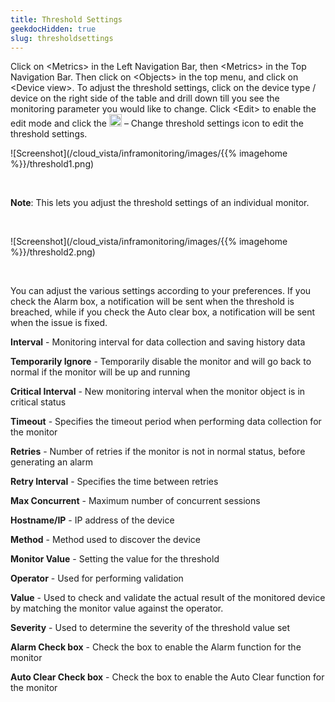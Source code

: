 ```yaml
---
title: Threshold Settings
geekdocHidden: true
slug: thresholdsettings
---
```


Click on \<Metrics> in the Left Navigation Bar, then \<Metrics> in the Top Navigation Bar. Then click on \<Objects> in the top menu, and click on \<Device view>. 
To adjust the threshold settings, click on the device type / device on the right side of the table and drill down till you see the monitoring parameter you would like to change. Click \<Edit> to enable the edit mode and click the <img src="/cloud_vista/inframonitoring/images/{{% imagehome %}}/changeicon.png" width="20px"> – Change threshold settings icon to edit the threshold settings.

![Screenshot](/cloud_vista/inframonitoring/images/{{% imagehome %}}/threshold1.png)

&nbsp;

**Note**: This lets you adjust the threshold settings of an individual monitor.

&nbsp;

![Screenshot](/cloud_vista/inframonitoring/images/{{% imagehome %}}/threshold2.png)

&nbsp;

You can adjust the various settings according to your preferences. If you check the Alarm box, a notification will be sent when the threshold is breached, while if you check the Auto clear box, a notification will be sent when the issue is fixed.

<strong>Interval</strong> - Monitoring interval for data collection and saving history data

<strong>Temporarily Ignore</strong> - Temporarily disable the monitor and will go back to normal if the monitor will be up and running   

<strong>Critical Interval</strong> - New monitoring interval when the monitor object is in critical status    

<strong>Timeout</strong> - Specifies the timeout period when performing data collection for the monitor    

<strong>Retries</strong> - Number of retries if the monitor is not in normal status, before generating an alarm

<strong>Retry Interval</strong> - Specifies the time between retries

<strong>Max Concurrent</strong> - Maximum number of concurrent sessions    

<strong>Hostname/IP</strong> - IP address of the device

<strong>Method</strong> - Method used to discover the device

<strong>Monitor Value</strong> - Setting the value for the threshold    

<strong>Operator</strong> - Used for performing validation

<strong>Value</strong> - Used to check and validate the actual result of the monitored device by matching the monitor value against the operator.

<strong>Severity</strong> - Used to determine the severity of the threshold value set

<strong>Alarm Check box</strong> - Check the box to enable the Alarm function for the monitor

<strong>Auto Clear Check box</strong> - Check the box to enable the Auto Clear function for the monitor
